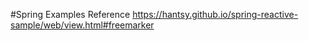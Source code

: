 
#Spring Examples Reference
    https://hantsy.github.io/spring-reactive-sample/web/view.html#freemarker
